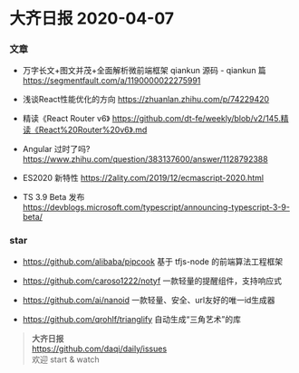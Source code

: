 # 大齐日报 2020-04-07

### 文章

- 万字长文+图文并茂+全面解析微前端框架 qiankun 源码 - qiankun 篇 
https://segmentfault.com/a/1190000022275991

- 浅谈React性能优化的方向
https://zhuanlan.zhihu.com/p/74229420

- 精读《React Router v6》
https://github.com/dt-fe/weekly/blob/v2/145.精读《React%20Router%20v6》.md

- Angular 过时了吗?
https://www.zhihu.com/question/383137600/answer/1128792388

- ES2020 新特性
https://2ality.com/2019/12/ecmascript-2020.html

- TS 3.9 Beta 发布
https://devblogs.microsoft.com/typescript/announcing-typescript-3-9-beta/

### star
- https://github.com/alibaba/pipcook
基于 tfjs-node 的前端算法工程框架

- https://github.com/caroso1222/notyf
一款轻量的提醒组件，支持响应式

- https://github.com/ai/nanoid
一款轻量、安全、url友好的唯一id生成器

- https://github.com/qrohlf/trianglify
自动生成“三角艺术”的库


> **大齐日报**  
> https://github.com/daqi/daily/issues  
> 欢迎 start & watch